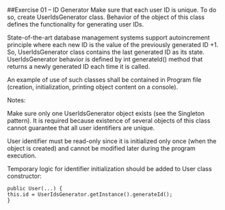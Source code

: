 ##Exercise 01 – ID Generator
Make sure that each user ID is unique. To do so, create UserIdsGenerator class. Behavior of the object of this class defines the functionality for generating user IDs.

State-of-the-art database management systems support autoincrement principle where each new ID is the value of the previously generated ID +1. So, UserIdsGenerator class contains the last generated ID as its state. UserIdsGenerator behavior is defined by int generateId() method that returns a newly generated ID each time it is called.

An example of use of such classes shall be contained in Program file (creation, initialization, printing object content on a console).

Notes:

Make sure only one UserIdsGenerator object exists (see the Singleton pattern). It is required because existence of several objects of this class cannot guarantee that all user identifiers are unique.

User identifier must be read-only since it is initialized only once (when the object is created) and cannot be modified later during the program execution.

Temporary logic for identifier initialization should be added to User class constructor:
```
public User(...) {
this.id = UserIdsGenerator.getInstance().generateId();
}
```